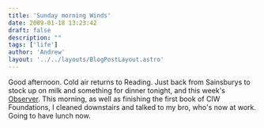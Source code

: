 ```yaml
---
title: 'Sunday morning Winds'
date: 2009-01-18 13:23:42
draft: false
description: ""
tags: ['life']
author: 'Andrew'
layout: '../../layouts/BlogPostLayout.astro'
---
```


Good afternoon. Cold air returns to Reading. Just back from Sainsburys to stock up on milk and something for dinner tonight, and this week's [Observer](http://observer.guardian.co.uk/ "Observer (UK)"). This morning, as well as finishing the first book of CIW Foundations, I cleaned downstairs and talked to my bro, who's now at work. Going to have lunch now.
